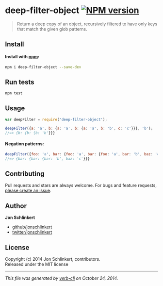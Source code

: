 # deep-filter-object [![NPM version](https://badge.fury.io/js/deep-filter-object.svg)](http://badge.fury.io/js/deep-filter-object)

> Return a deep copy of an object, recursively filtered to have only keys that match the given glob patterns.

## Install
#### Install with [npm](npmjs.org):

```bash
npm i deep-filter-object --save-dev
```

## Run tests

```bash
npm test
```

## Usage

```js
var deepFilter = require('deep-filter-object');

deepFilter({a: 'a', b: {a: 'a', b: {a: 'a', b: 'b', c: 'c'}}}, 'b');
//=> {b: {b: {b: 'b'}}}
```

#### Negation patterns:

```js
deepFilter({foo: 'a', bar: {foo: 'a', bar: {foo: 'a', bar: 'b', baz: 'c'}}}, ['*', '!foo']);
//=> {bar: {bar: {bar: 'b', baz: 'c'}}}
```

## Contributing
Pull requests and stars are always welcome. For bugs and feature requests, [please create an issue](https://github.com/jonschlinkert/deep-filter-object/issues).

## Author

**Jon Schlinkert**
 
+ [github/jonschlinkert](https://github.com/jonschlinkert)
+ [twitter/jonschlinkert](http://twitter.com/jonschlinkert) 

## License
Copyright (c) 2014 Jon Schlinkert, contributors.  
Released under the MIT license

***

_This file was generated by [verb-cli](https://github.com/assemble/verb-cli) on October 24, 2014._

[issues]: https://github.com/jonschlinkert/filter-keys/issues